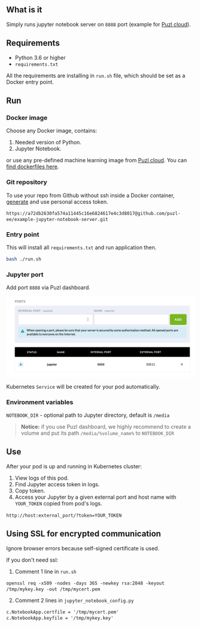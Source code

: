 ## What is it

Simply runs jupyter notebook server on `8888` port (example for [Puzl cloud](https://puzl.ee)).

## Requirements

- Python 3.6 or higher
- `requirements.txt`

All the requirements are installing in `run.sh` file, which should be set as a Docker entry point.

## Run

### Docker image

Choose any Docker image, contains:
1. Needed version of Python.
2. Jupyter Notebook.

or use any pre-defined machine learning image from [Puzl cloud](https://puzl.ee). You can [find dockerfiles here](https://github.com/puzl-ee/create-custom-docker-image/tree/master/example).

### Git repository
To use your repo from Github without ssh inside a Docker container, [generate](https://help.github.com/en/github/authenticating-to-github/creating-a-personal-access-token-for-the-command-line) and use personal access token.
```
https://a72db2630fa574a11445c16e6824617e4c3d8017@github.com/puzl-ee/example-jupyter-notebook-server.git
```

### Entry point
This will install all `requirements.txt` and run application then.
```bash
bash ./run.sh
```

### Jupyter port

Add port `8888` via Puzl dashboard.

![Open port in Puzl dashboard](port-screenshot.png?raw=true "Open port")

Kubernetes `Service` will be created for your pod automatically.

### Environment variables
`NOTEBOOK_DIR` - optional path to Jupyter directory, default is `/media`

> **Notice:** if you use Puzl dashboard, we highly recommend to create a volume and put its path `/media/%volume_name%` to `NOTEBOOK_DIR`

## Use

After your pod is up and running in Kubernetes cluster:
1. View logs of this pod.
2. Find Jupyter access token in logs.
3. Copy token.
4. Access your Jupyter by a given external port and host name with `YOUR_TOKEN` copied from pod's logs.

`http://host:external_port/?token=YOUR_TOKEN`

## Using SSL for encrypted communication

Ignore browser errors because self-signed certificate is used.

If you don't need ssl:
1. Comment 1 line in `run.sh`

```
openssl req -x509 -nodes -days 365 -newkey rsa:2048 -keyout /tmp/mykey.key -out /tmp/mycert.pem
```

2. Comment 2 lines in `jupyter_notebook_config.py`

```
c.NotebookApp.certfile = '/tmp/mycert.pem'
c.NotebookApp.keyfile = '/tmp/mykey.key'
```
